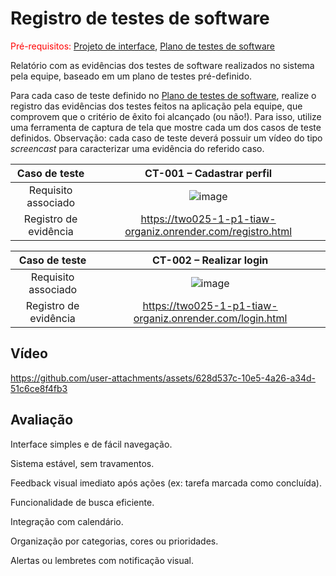 # Registro de testes de software

<span style="color:red">Pré-requisitos: <a href="05-Projeto-interface.md"> Projeto de interface</a></span>, <a href="08-Plano-testes-software.md"> Plano de testes de software</a>

Relatório com as evidências dos testes de software realizados no sistema pela equipe, baseado em um plano de testes pré-definido.

Para cada caso de teste definido no <a href="08-Plano-testes-software.md"> Plano de testes de software</a>, realize o registro das evidências dos testes feitos na aplicação pela equipe, que comprovem que o critério de êxito foi alcançado (ou não!). Para isso, utilize uma ferramenta de captura de tela que mostre cada um dos casos de teste definidos. Observação: cada caso de teste deverá possuir um vídeo do tipo _screencast_ para caracterizar uma evidência do referido caso.

| **Caso de teste** 	| **CT-001 – Cadastrar perfil** 	|
|:---:	|:---:	|
| Requisito associado | ![image](https://github.com/user-attachments/assets/8b2525d3-6fb3-42d8-b53a-698f41b1d595)|
| Registro de evidência | https://two025-1-p1-tiaw-organiz.onrender.com/registro.html|



| **Caso de teste** 	| **CT-002 – Realizar login** 	|
|:---:	|:---:	|
| Requisito associado |![image](https://github.com/user-attachments/assets/8564dcc2-b115-4fb2-9f5a-b6e54877c781) |
| Registro de evidência | https://two025-1-p1-tiaw-organiz.onrender.com/login.html |



## Vídeo 



https://github.com/user-attachments/assets/628d537c-10e5-4a26-a34d-51c6ce8f4fb3



## Avaliação

Interface simples e de fácil navegação.

Sistema estável, sem travamentos.

Feedback visual imediato após ações (ex: tarefa marcada como concluída).

Funcionalidade de busca eficiente.

Integração com calendário.

Organização por categorias, cores ou prioridades.

Alertas ou lembretes com notificação visual.

